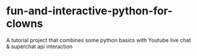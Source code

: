 # fun-and-interactive-python-for-clowns
A tutorial project that combines some python basics with Youtube live chat &amp; superchat api interaction
